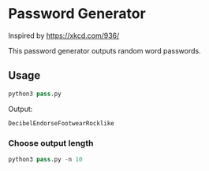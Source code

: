 # Password Generator

Inspired by https://xkcd.com/936/

This password generator outputs random word passwords.

## Usage

```python
python3 pass.py
```

Output:

```
DecibelEndorseFootwearRocklike
```

### Choose output length

```python
python3 pass.py -n 10
```
